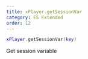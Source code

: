 ```yaml
---
title: xPlayer.getSessionVar
category: ES Extended
order: 12
---
```


```lua
xPlayer.getSessionVar(key)
```

Get session variable

